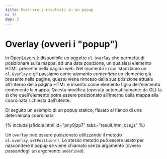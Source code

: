 ```yaml
---
title: Mostrare i risultati in un popup
n: 14
day: 3
---
```

Overlay (ovveri i "popup")
===================
In OpenLayers è disponibile un oggetto `ol.Overlay` che permette di posizionare sulla mappa, ad una data posizione, un qualsiasi elemento HTML presente nella pagina web. 
Nel momento in cui istanziamo un `ol.Overlay` e gli passiamo come _elemento contenitore_ un elemento già presente nella pagina, questo viene rimosso dalla sua posizione attuale all'interno della pagina HTML e inserito come elemento figlio dell'elemento contenente la mappa.
Questa modifica (operata automaticamente da OL) fa sì che quell'elemento potrà essere posizionato all'interno della mappa alla coordinata richiesta dall'utente.

Di seguito un esempio di un popup statico, fissato al fianco di una determinata coordinata.

{% include jsfiddle.html id="pny9jzp7" tabs="result,html,css,js" %}

Un `overlay` può essere posizionato utilizzando il metodo `ol.overlay.setPosition()`. Lo stesso metodo può essere usato per nascondere il popup se viene chiamato senza argomento (ovvero passandogli un argomento `undefined`).
